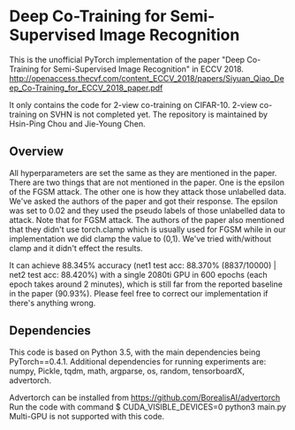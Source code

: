 # Deep Co-Training for Semi-Supervised Image Recognition

This is the unofficial PyTorch implementation of the paper "Deep Co-Training for Semi-Supervised Image Recognition" in ECCV 2018. 
http://openaccess.thecvf.com/content_ECCV_2018/papers/Siyuan_Qiao_Deep_Co-Training_for_ECCV_2018_paper.pdf

It only contains the code for 2-view co-training on CIFAR-10. 
2-view co-training on SVHN is not completed yet.
The repository is maintained by Hsin-Ping Chou and Jie-Young Chen.


## Overview

All hyperparameters are set the same as they are mentioned in the paper. There are two things that are not mentioned in the paper. One is the epsilon of the FGSM attack. The other one is how they attack those unlabelled data. We've asked the authors of the paper and got their response. The epsilon was set to 0.02 and they used the pseudo labels of those unlabelled data to attack. Note that for FGSM attack. The authors of the paper also mentioned that they didn't use torch.clamp which is usually used for FGSM while in our implementation we did clamp the value to (0,1). We've tried with/without clamp and it didn't effect the results.

It can achieve 88.345% accuracy (net1 test acc: 88.370% (8837/10000) | net2 test acc: 88.420%) with a single 2080ti GPU in 600 epochs (each epoch takes around 2 minutes), which is still far from the reported baseline in the paper (90.93%). Please feel free to correct our implementation if there's anything wrong.



## Dependencies
This code is based on Python 3.5, with the main dependencies being PyTorch==0.4.1. Additional dependencies for running experiments are: numpy, Pickle, tqdm, math, argparse, os, random, tensorboardX, advertorch.

Advertorch can be installed from https://github.com/BorealisAI/advertorch  
Run the code with command $ CUDA_VISIBLE_DEVICES=0 python3 main.py 
Multi-GPU is not supported with this code.

